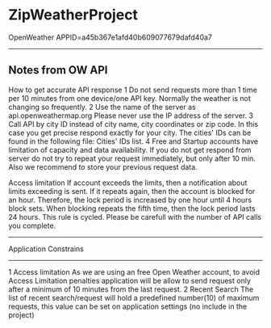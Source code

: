 # ZipWeatherProject

OpenWeather APPID=a45b367e1afd40b609077679dafd40a7

----------------------------------------------------
Notes from OW API
----------------------------------------------------
How to get accurate API response
1 Do not send requests more than 1 time per 10 minutes 
  from one device/one API key. 
  Normally the weather is not changing so frequently. 
2 Use the name of the server as api.openweathermap.org 
  Please never use the IP address of the server.
3 Call API by city ID instead of city name, city coordinates 
  or zip code. In this case you get precise respond exactly 
  for your city. The cities' IDs can be found in the following 
  file: Cities' IDs list. 
4 Free and Startup accounts have limitation of capacity and 
  data availability. If you do not get respond from server 
  do not try to repeat your request immediately, but only 
  after 10 min. Also we recommend to store your previous request data.

Access limitation
  If account exceeds the limits, then a notification about limits 
  exceeding is sent. If it repeats again, then the account is blocked 
  for an hour. 
  Therefore, the lock period is increased by one hour until 4 hours block sets. 
  When blocking repeats the fifth time, then the lock period lasts 24 hours. 
  This rule is cycled. Please be carefull with the number of API calls you complete.

**********************************************************
Application Constrains
**********************************************************
1 Access limitation
	As we are using an free Open Weather account, to avoid Access Limitation 
	penalties application will be allow to send request only after a minimum
	of 10 minutes from the last request.
2 Recent Search
	The list of recent search/request will hold a predefined number(10) of maximum 
	requests, this value can be set on application settings (no include in the project) 

		
	

